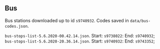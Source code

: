 ## Bus
Bus stations downloaded up to id `s9740932`. Codes saved in `data/bus-codes.json`.

`bus-stops-list-5.6.2020-00.42.14.json`. Start: `s9738022`: End: `s9740932`;
`bus-stops-list-5.6.2020-20.36.14.json`. Start: `s9740932`: End: `s9743352`;
